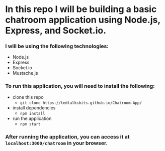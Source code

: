 # In this repo I will be building a basic chatroom application using Node.js, Express, and Socket.io.

### I will be using the following technologies:
 - Node.js
 - Express
 - Socket.io
 - Mustache.js

### To run this application, you will need to install the following:
 - clone this repo
   - `git clone https://tedtalksbits.github.io/Chatroom-App/`
 - install dependencies
   - `npm install`
 - run the application
   - `npm start`


### After running the application, you can access it at `localhost:3000/chatroom` in your browser.

